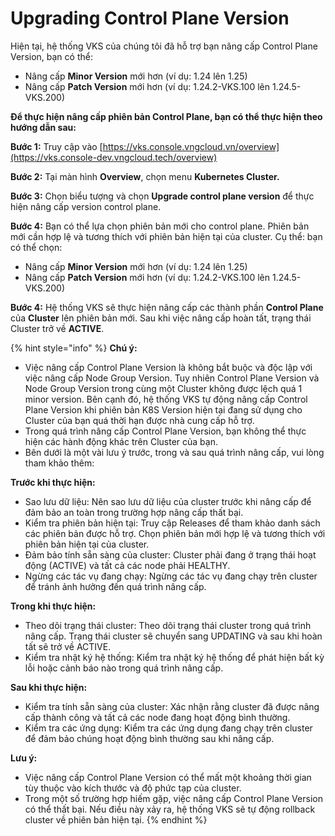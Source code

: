 # Upgrading Control Plane Version

Hiện tại, hệ thống VKS của chúng tôi đã hỗ trợ bạn nâng cấp Control Plane Version, bạn có thể:

* Nâng cấp **Minor Version** mới hơn (ví dụ: 1.24 lên 1.25)
* Nâng cấp **Patch Version** mới hơn (ví dụ: 1.24.2-VKS.100 lên 1.24.5-VKS.200)

**Để thực hiện nâng cấp phiên bản Control Plane, bạn có thể thực hiện theo hướng dẫn sau:**&#x20;

**Bước 1:** Truy cập vào [https://vks.console.vngcloud.vn/overview](https://vks.console-dev.vngcloud.tech/overview)

**Bước 2:** Tại màn hình **Overview**, chọn menu **Kubernetes Cluster.**

**Bước 3:** Chọn biểu tượng <img src="https://docs-admin.vngcloud.vn/download/thumbnails/73762015/image2024-4-16_15-51-55.png?version=1&#x26;modificationDate=1713262579000&#x26;api=v2" alt="" data-size="line">và chọn **Upgrade control plane version** để thực hiện nâng cấp version control plane.

**Bước 4:** Bạn có thể lựa chọn phiên bản mới cho control plane. Phiên bản mới cần hợp lệ và tương thích với phiên bản hiện tại của cluster. Cụ thể: bạn có thể chọn:

* Nâng cấp **Minor Version** mới hơn (ví dụ: 1.24 lên 1.25)
* Nâng cấp **Patch Version** mới hơn (ví dụ: 1.24.2-VKS.100 lên 1.24.5-VKS.200)

**Bước 4:** Hệ thống VKS sẽ thực hiện nâng cấp các thành phần **Control Plane** của **Cluster** lên phiên bản mới. Sau khi việc nâng cấp hoàn tất, trạng thái Cluster trở về **ACTIVE**.&#x20;

{% hint style="info" %}
**Chú ý:**

* Việc nâng cấp Control Plane Version là không bắt buộc và độc lập với việc nâng cấp Node Group Version. Tuy nhiên Control Plane Version và Node Group Version trong cùng một Cluster không được lệch quá 1 minor version. Bên cạnh đó, hệ thống VKS tự động nâng cấp Control Plane Version khi phiên bản K8S Version hiện tại đang sử dụng cho Cluster của bạn quá thời hạn được nhà cung cấp hỗ trợ.
* Trong quá trình nâng cấp Control Plane Version, bạn không thể thực hiện các hành động khác trên Cluster của bạn.&#x20;
* Bên dưới là một vài lưu ý trước, trong và sau quá trình nâng cấp, vui lòng tham khảo thêm:&#x20;

**Trước khi thực hiện:**

* Sao lưu dữ liệu: Nên sao lưu dữ liệu của cluster trước khi nâng cấp để đảm bảo an toàn trong trường hợp nâng cấp thất bại.
* Kiểm tra phiên bản hiện tại: Truy cập Releases để tham khảo danh sách các phiên bản được hỗ trợ. Chọn phiên bản mới hợp lệ và tương thích với phiên bản hiện tại của cluster.
* Đảm bảo tính sẵn sàng của cluster: Cluster phải đang ở trạng thái hoạt động (ACTIVE) và tất cả các node phải HEALTHY.
* Ngừng các tác vụ đang chạy: Ngừng các tác vụ đang chạy trên cluster để tránh ảnh hưởng đến quá trình nâng cấp.

**Trong khi thực hiện:**

* Theo dõi trạng thái cluster: Theo dõi trạng thái cluster trong quá trình nâng cấp. Trạng thái cluster sẽ chuyển sang UPDATING và sau khi hoàn tất sẽ trở về ACTIVE.
* Kiểm tra nhật ký hệ thống: Kiểm tra nhật ký hệ thống để phát hiện bất kỳ lỗi hoặc cảnh báo nào trong quá trình nâng cấp.

**Sau khi thực hiện:**

* Kiểm tra tính sẵn sàng của cluster: Xác nhận rằng cluster đã được nâng cấp thành công và tất cả các node đang hoạt động bình thường.
* Kiểm tra các ứng dụng: Kiểm tra các ứng dụng đang chạy trên cluster để đảm bảo chúng hoạt động bình thường sau khi nâng cấp.

**Lưu ý:**

* Việc nâng cấp Control Plane Version có thể mất một khoảng thời gian tùy thuộc vào kích thước và độ phức tạp của cluster.
* Trong một số trường hợp hiếm gặp, việc nâng cấp Control Plane Version có thể thất bại. Nếu điều này xảy ra, hệ thống VKS sẽ tự động rollback cluster về phiên bản hiện tại.
{% endhint %}
